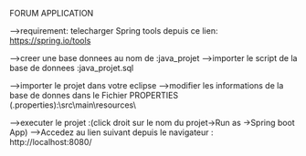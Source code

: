 FORUM APPLICATION

-->requirement: telecharger Spring tools depuis ce lien: https://spring.io/tools

-->creer une base donnees au nom de :java_projet
-->importer le script de la base de donnees :java_projet.sql

-->importer le projet dans votre eclipse
-->modifier les informations de la base de donnes dans le Fichier PROPERTIES (.properties):\src\main\resources\

-->executer le projet :(click droit sur le nom du projet->Run as ->Spring boot App)
-->Accedez au lien suivant depuis le navigateur : http://localhost:8080/
